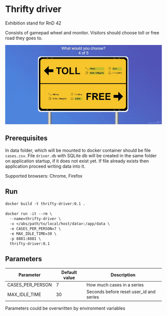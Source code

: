 # Thrifty driver

Exhibition stand for RnD 42

Consists of gamepad wheel and monitor. Visitors should choose toll or free road they goes to.

![Example](static/img/chrome-capture-drvz.gif)

## Prerequisites

In data folder, which will be mounted to docker container should be file `cases.csv`.
File `driver.db` with SQLite db will be created in the same folder on application startup, if it does not exist yet.
If file already exists then application proceed writing data into it.

Supported browsers: Chrome, Firefox

## Run

```commandline
docker build -t thrifty-driver:0.1 .

docker run -it --rm \
  --name=thrifty-driver \
  -v </abs/path/to/local/host/data>:/app/data \
  -e CASES_PER_PERSON=7 \
  -e MAX_IDLE_TIME=30 \
  -p 8881:8881 \
  thrifty-driver:0.1
```


## Parameters

| Parameter        | Default value | Description                             |
|------------------|---------------|-----------------------------------------|
| CASES_PER_PERSON | 7             | How much cases in a series              | 
| MAX_IDLE_TIME    | 30            | Seconds before reset user_id and series |

Parameters could be overwritten by environment variables